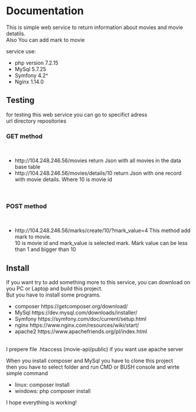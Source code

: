 <h1>Documentation</h1>

This is simple web service to return information about movies and movie detatils. <br>
Also You can add mark to movie <br>

service use:
 * php version 7.2.15
 * MySql 5.7.25
 * Symfony 4.2^
 * Nginx 1.14.0

<h2>Testing</h2>
for testing this web service you can go to specifict adress <br>
url directory repositories 
<br>
<h3>GET method</h3>
<br>
<ul>
 <li>http://104.248.246.56/movies return Json with all movies in the data base table</li>
 <li>http://104.248.246.56/movies/details/10 return Json with one record with movie details. Where 10 is movie id</li>
</ul>
<br>
<h3>POST method</h3>
<br>
<ul>
 <li> http://104.248.246.56/marks/create/10/?mark_value=4 This method add mark to movie. <br>
10 is movie id and mark_value is selected mark. Mark value can be less than 1 and bigger than 10
 </li>
</ul>

<h2>Install</h2>
If you want try to add something more to this service, you can download on you PC or Laptop and build this project. <br>
But you have to install some programs. 
<br>
<ul>
 <li>composer https://getcomposer.org/download/</li>
 <li>MySql https://dev.mysql.com/downloads/installer/</li>
 <li>Symfony https://symfony.com/doc/current/setup.html</li>
 <li>nginx https://www.nginx.com/resources/wiki/start/</li>
 <li>apache2 https://www.apachefriends.org/pl/index.html </li> 
</ul>
<br> 
I prepere file .htaccess (movie-api/public) if you want use apache server 

When you install composer and MySql you have to clone this project<br>
then you have to select folder and run CMD or BUSH console and wirte simple command <br>
 * linux: composer install 
 * windows: php composer install

I hope everything is working!<br>


 

 
